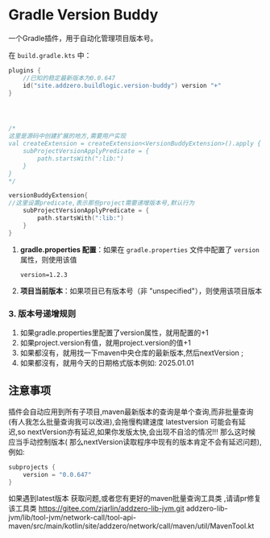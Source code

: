 # Gradle Version Buddy

一个Gradle插件，用于自动化管理项目版本号。

在 `build.gradle.kts` 中：

```kotlin
plugins {
    //已知的稳定最新版本为0.0.647
    id("site.addzero.buildlogic.version-buddy") version "+"
}




/*
这里是源码中创建扩展的地方,需要用户实现
val createExtension = createExtension<VersionBuddyExtension>().apply {
    subProjectVersionApplyPredicate = {
        path.startsWith(":lib:")
    }
}
*/

versionBuddyExtension{
//这里设置predicate,表示那些project需要递增版本号,默认行为
    subProjectVersionApplyPredicate = {
        path.startsWith(":lib:")
    } 
}


```

1. **gradle.properties 配置**：如果在 `gradle.properties` 文件中配置了 `version` 属性，则使用该值
   ```properties
   version=1.2.3
   ```
2. **项目当前版本**：如果项目已有版本号（非 "unspecified"），则使用该项目版本

### 3. 版本号递增规则

1. 如果gradle.properties里配置了version属性，就用配置的+1
2. 如果project.version有值，就用project.version的值+1
3. 如果都沒有，就用找一下maven中央仓库的最新版本,然后nextVersion ;
4. 如果都沒有，就用今天的日期格式版本例如: 2025.01.01

## 注意事项

插件会自动应用到所有子项目,maven最新版本的查询是单个查询,而非批量查询(有人我怎么批量查询我可以改进),会拖慢构建速度
latestversion 可能会有延迟,so nextVersion亦有延迟,如果你发版太快,会出现不自洽的情况!!!  那么这时候应当手动控制版本(
那么nextVersion读取程序中现有的版本肯定不会有延迟问题),例如:


```kotlin
subprojects {
    version = "0.0.647"
}

```

如果遇到latest版本 获取问题,或者您有更好的maven批量查询工具类 ,请请pr修复该工具类
https://gitee.com/zjarlin/addzero-lib-jvm.git 
addzero-lib-jvm/lib/tool-jvm/network-call/tool-api-maven/src/main/kotlin/site/addzero/network/call/maven/util/MavenTool.kt
